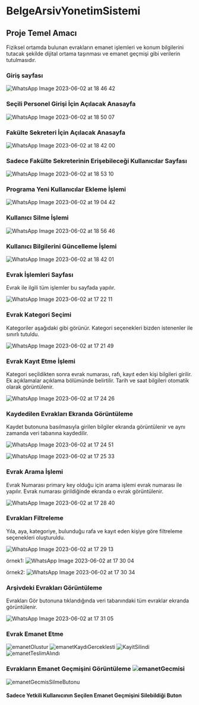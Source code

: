 # BelgeArsivYonetimSistemi

## Proje Temel Amacı
Fiziksel ortamda bulunan evrakların emanet işlemleri ve konum bilgilerini tutacak şekilde dijital ortama taşınması ve
emanet geçmişi gibi verilerin tutulmasıdır.


### Giriş sayfası

![WhatsApp Image 2023-06-02 at 18 46 42](https://github.com/yaseminyucel/BelgeArsivYonetimSistemi/assets/102298287/905f613b-bc36-4325-9286-5c1c141e59bd)

### Seçili Personel Girişi İçin Açılacak Anasayfa

![WhatsApp Image 2023-06-02 at 18 50 07](https://github.com/yaseminyucel/BelgeArsivYonetimSistemi/assets/102298287/7edeeacf-e291-43dd-8670-4c31d2bc0200)

### Fakülte Sekreteri İçin Açılacak Anasayfa

![WhatsApp Image 2023-06-02 at 18 42 00](https://github.com/yaseminyucel/BelgeArsivYonetimSistemi/assets/102298287/1fe2227b-d05e-4fcc-9639-6f7ed62cd6e1)


### Sadece Fakülte Sekreterinin Erişebileceği Kullanıcılar Sayfası
![WhatsApp Image 2023-06-02 at 18 53 10](https://github.com/yaseminyucel/BelgeArsivYonetimSistemi/assets/102298287/f1e1eded-3fd2-4fce-9787-3084eb012470)

### Programa Yeni Kullanıcılar Ekleme İşlemi
![WhatsApp Image 2023-06-02 at 19 04 42](https://github.com/yaseminyucel/BelgeArsivYonetimSistemi/assets/102298287/a7ea358b-d25a-4f42-a4da-083b1569224d)


### Kullanıcı Silme İşlemi

![WhatsApp Image 2023-06-02 at 18 56 46](https://github.com/yaseminyucel/BelgeArsivYonetimSistemi/assets/102298287/a3b80bd3-4468-4b26-a1ff-91bcbfb9bdfb)


### Kullanıcı Bilgilerini Güncelleme İşlemi


![WhatsApp Image 2023-06-02 at 18 42 01](https://github.com/yaseminyucel/BelgeArsivYonetimSistemi/assets/102298287/289e2656-abbc-40d2-b940-32b4b44b358c)


### Evrak İşlemleri Sayfası
   Evrak ile ilgili tüm işlemler bu sayfada yapılır.

![WhatsApp Image 2023-06-02 at 17 22 11](https://github.com/yaseminyucel/BelgeArsivYonetimSistemi/assets/102291607/6663c6e9-2291-4700-baf8-8a8f259f141b)

### Evrak Kategori Seçimi
  Kategoriler aşağıdaki gibi görünür. Kategori seçenekleri bizden istenenler ile sınırlı tutuldu. 

![WhatsApp Image 2023-06-02 at 17 21 49](https://github.com/yaseminyucel/BelgeArsivYonetimSistemi/assets/102291607/f904a877-25ab-4c3c-9b6c-34f37e7f0f49)

### Evrak Kayıt Etme İşlemi
  Kategori seçildikten sonra evrak numarası, rafı, kayıt eden kişi bilgileri girilir. Ek açıklamalar açıklama bölümünde belirtilir. Tarih ve saat bilgileri otomatik olarak görüntülenir.

![WhatsApp Image 2023-06-02 at 17 24 26](https://github.com/yaseminyucel/BelgeArsivYonetimSistemi/assets/102291607/4074ec91-e466-4280-9796-4bd8c38d72e8)

### Kaydedilen Evrakları Ekranda Görüntüleme
  Kaydet butonuna basılmasıyla girilen bilgiler ekranda görüntülenir ve aynı zamanda veri tabanına kaydedilir.
  
![WhatsApp Image 2023-06-02 at 17 24 51](https://github.com/yaseminyucel/BelgeArsivYonetimSistemi/assets/102291607/6a24e406-cbf8-44a2-ace5-960198a51134)

![WhatsApp Image 2023-06-02 at 17 25 33](https://github.com/yaseminyucel/BelgeArsivYonetimSistemi/assets/102291607/c7ce0d07-4953-432f-b86b-6cffe1f0f8df)

### Evrak Arama İşlemi
  Evrak Numarası primary key olduğu için arama işlemi evrak numarası ile yapılır. Evrak numarası girildiğinde ekranda o evrak görüntülenir.

![WhatsApp Image 2023-06-02 at 17 28 40](https://github.com/yaseminyucel/BelgeArsivYonetimSistemi/assets/102291607/51bcaa09-3b28-4973-ac91-7ee59391f583)

### Evrakları Filtreleme
  Yıla, aya, kategoriye, bulunduğu rafa ve kayıt eden kişiye göre filtreleme seçenekleri oluşturuldu.

![WhatsApp Image 2023-06-02 at 17 29 13](https://github.com/yaseminyucel/BelgeArsivYonetimSistemi/assets/102291607/b74c80be-71a8-47c4-a9d0-25e5d4d9796c)

örnek1:
![WhatsApp Image 2023-06-02 at 17 30 04](https://github.com/yaseminyucel/BelgeArsivYonetimSistemi/assets/102291607/6c443cc5-a791-406e-91f7-36a767dc8e36)

örnek2:
![WhatsApp Image 2023-06-02 at 17 30 34](https://github.com/yaseminyucel/BelgeArsivYonetimSistemi/assets/102291607/d702aaed-7596-45f4-80a1-c2f932290b2a)

### Arşivdeki Evrakları Görüntüleme 
  Evrakları Gör butonuna tıklandığında veri tabanındaki tüm evraklar ekranda görüntülenir.
  
![WhatsApp Image 2023-06-02 at 17 31 05](https://github.com/yaseminyucel/BelgeArsivYonetimSistemi/assets/102291607/ec96f46d-5289-4e28-97d9-6d6e07bc514e)


### Evrak Emanet Etme 

![emanetOlustur](https://github.com/yaseminyucel/BelgeArsivYonetimSistemi/assets/109875607/9751fc10-a482-4239-926d-4c79c87ca66e)
![emanetKaydıGerceklesti](https://github.com/yaseminyucel/BelgeArsivYonetimSistemi/assets/109875607/557db171-8a17-4aca-a396-617e3495526a)
![KayitSilindi](https://github.com/yaseminyucel/BelgeArsivYonetimSistemi/assets/109875607/cbb6da56-1f60-4749-9f41-b1bcf57a527c)
![emanetTeslimAlındı](https://github.com/yaseminyucel/BelgeArsivYonetimSistemi/assets/109875607/f8dbf114-2641-4d47-b92a-24e5ab357e78)


### Evrakların Emanet Geçmişini Görüntüleme ![emanetGecmisi](https://github.com/yaseminyucel/BelgeArsivYonetimSistemi/assets/109875607/150c4cc7-d868-4112-8178-518366644e2a)
![emanetGecmisSilmeButonu](https://github.com/yaseminyucel/BelgeArsivYonetimSistemi/assets/109875607/3b2a1310-091f-417d-b0d3-535badfa137a)

#### Sadece Yetkili Kullanıcının Seçilen Emanet Geçmişini Silebildiği Buton





